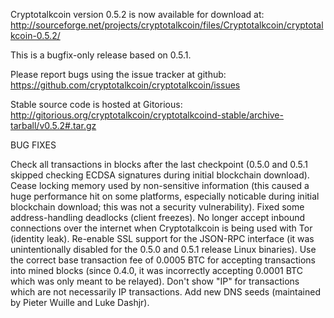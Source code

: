 Cryptotalkcoin version 0.5.2 is now available for download at:
http://sourceforge.net/projects/cryptotalkcoin/files/Cryptotalkcoin/cryptotalkcoin-0.5.2/

This is a bugfix-only release based on 0.5.1.

Please report bugs using the issue tracker at github:
https://github.com/cryptotalkcoin/cryptotalkcoin/issues

Stable source code is hosted at Gitorious:
http://gitorious.org/cryptotalkcoin/cryptotalkcoind-stable/archive-tarball/v0.5.2#.tar.gz

BUG FIXES

Check all transactions in blocks after the last checkpoint (0.5.0 and 0.5.1 skipped checking ECDSA signatures during initial blockchain download).
Cease locking memory used by non-sensitive information (this caused a huge performance hit on some platforms, especially noticable during initial blockchain download; this was
not a security vulnerability).
Fixed some address-handling deadlocks (client freezes).
No longer accept inbound connections over the internet when Cryptotalkcoin is being used with Tor (identity leak).
Re-enable SSL support for the JSON-RPC interface (it was unintentionally disabled for the 0.5.0 and 0.5.1 release Linux binaries).
Use the correct base transaction fee of 0.0005 BTC for accepting transactions into mined blocks (since 0.4.0, it was incorrectly accepting 0.0001 BTC which was only meant to be relayed).
Don't show "IP" for transactions which are not necessarily IP transactions.
Add new DNS seeds (maintained by Pieter Wuille and Luke Dashjr).
